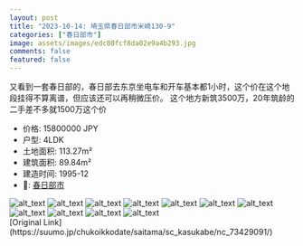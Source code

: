 ```yaml
---
layout: post
title: "2023-10-14: 埼玉県春日部市米崎130-9"
categories: ["春日部市"]
image: assets/images/edc80fcf8da02e9a4b293.jpg
comments: false
featured: false
---
```

<p>又看到一套春日部的，春日部去东京坐电车和开车基本都1小时，这个价在这个地段挂得不算离谱，但应该还可以再稍微压价。
这个地方新筑3500万，20年筑龄的二手差不多就1500万这个价</p>

* 价格: 15800000 JPY
* 户型: 4LDK
* 土地面积: 113.27m²
* 建筑面积: 89.84m²
* 建造时间: 1995-12
* 📍: [春日部市](https://www.google.com/maps/search/?api=1&query=35.97396030127%2C139.80864258093)

<div class="scroll-container"><img src="/assets/images/6454d6db83e985d76a412.jpg" alt="alt_text"/>
<img src="/assets/images/afadd0106bfad3ed079c7.jpg" alt="alt_text"/>
<img src="/assets/images/16686729145dc05722439.jpg" alt="alt_text"/>
<img src="/assets/images/7d74f4a61faccaa218135.jpg" alt="alt_text"/>
<img src="/assets/images/f4f3ed91827480d5f854d.jpg" alt="alt_text"/>
<img src="/assets/images/7cdcfac7afe2f8037d53f.jpg" alt="alt_text"/>
<img src="/assets/images/ccaa17c7c0f0d1d5de363.jpg" alt="alt_text"/>
<img src="/assets/images/5b8c5cf5ad6e4927cb534.jpg" alt="alt_text"/>
<img src="/assets/images/cf00a08c12d75867b7d32.jpg" alt="alt_text"/>
<img src="/assets/images/f1c42a78a1d0a8bcb1454.jpg" alt="alt_text"/>
<img src="/assets/images/6d096bf061e488931caf2.jpg" alt="alt_text"/></div>
[Original Link](https://suumo.jp/chukoikkodate/saitama/sc_kasukabe/nc_73429091/)